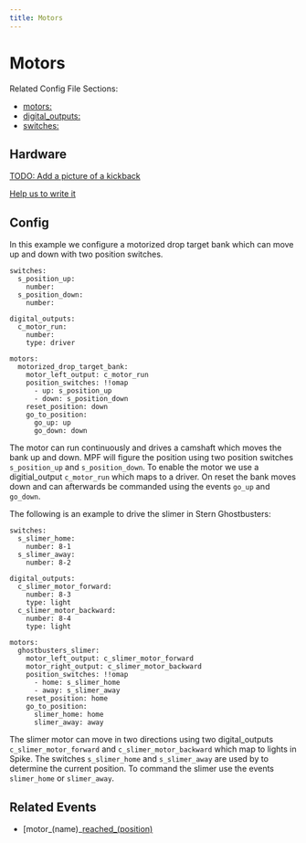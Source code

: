 ```yaml
---
title: Motors
---
```


# Motors


Related Config File Sections:

* [motors:](../config/motors.md)
* [digital_outputs:](../config/digital_outputs.md)
* [switches:](../config/switches.md)

## Hardware

[TODO: Add a picture of a kickback](../about/help.md)

[Help us to write it](../about/help.md)

## Config

In this example we configure a motorized drop target bank which can move
up and down with two position switches.

``` mpf-config
switches:
  s_position_up:
    number:
  s_position_down:
    number:

digital_outputs:
  c_motor_run:
    number:
    type: driver

motors:
  motorized_drop_target_bank:
    motor_left_output: c_motor_run
    position_switches: !!omap
      - up: s_position_up
      - down: s_position_down
    reset_position: down
    go_to_position:
      go_up: up
      go_down: down
```

The motor can run continuously and drives a camshaft which moves the
bank up and down. MPF will figure the position using two position
switches `s_position_up` and `s_position_down`.
To enable the motor we use a digitial_output `c_motor_run`
which maps to a driver. On reset the bank moves down and can afterwards
be commanded using the events `go_up` and
`go_down`.

The following is an example to drive the slimer in Stern Ghostbusters:

``` mpf-config
switches:
  s_slimer_home:
    number: 8-1
  s_slimer_away:
    number: 8-2

digital_outputs:
  c_slimer_motor_forward:
    number: 8-3
    type: light
  c_slimer_motor_backward:
    number: 8-4
    type: light

motors:
  ghostbusters_slimer:
    motor_left_output: c_slimer_motor_forward
    motor_right_output: c_slimer_motor_backward
    position_switches: !!omap
      - home: s_slimer_home
      - away: s_slimer_away
    reset_position: home
    go_to_position:
      slimer_home: home
      slimer_away: away
```

The slimer motor can move in two directions using two digital_outputs
`c_slimer_motor_forward` and
`c_slimer_motor_backward` which map to lights in Spike. The
switches `s_slimer_home` and `s_slimer_away` are
used by to determine the current position. To command the slimer use the
events `slimer_home` or `slimer_away`.

## Related Events

* [motor_(name)\_[reached_(position)](../events/motor_motor_reached_position.md)
